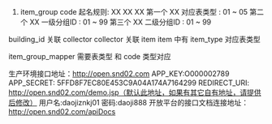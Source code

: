 
1. item_group code 起名规则:
	XX XX XX
	第一个 XX 对应表类型 : 01 ~ 05
	第二个 XX 一级分组ID : 01 ~ 99
	第三个 XX 二级分组ID : 01 ~ 99


building_id 关联 collector
collector 关联 item
item 中有 item_type 对应表类型

item_group_mapper 需要表类型 和 code 类型对应



生产环境接口地址：http://open.snd02.com
APP_KEY:O000002789
APP_SECRET: 5FFD8F7EC80E453C9A04A174A7164299
REDIRECT_URI: http://open.snd02.com/demo.jsp（默认此地址，如果有其它自有地址，请提供后修改）
用户名:daojiznkj01
密码:daoji888
开放平台的接口文档连接地址：http://open.snd02.com/apiDocs

